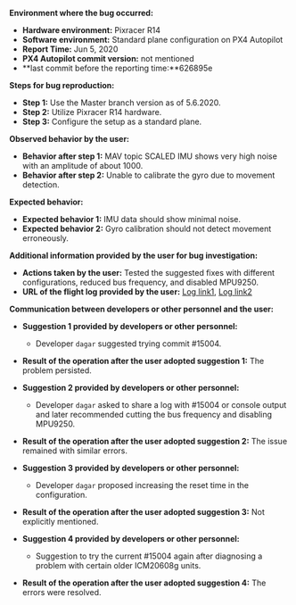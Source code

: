 **Environment where the bug occurred:**

- **Hardware environment:** Pixracer R14
- **Software environment:** Standard plane configuration on PX4 Autopilot
- **Report Time:** Jun 5, 2020
- **PX4 Autopilot commit version:** not mentioned
- **last commit before the reporting time:**626895e

**Steps for bug reproduction:**

- **Step 1:** Use the Master branch version as of 5.6.2020.
- **Step 2:** Utilize Pixracer R14 hardware.
- **Step 3:** Configure the setup as a standard plane.

**Observed behavior by the user:**

- **Behavior after step 1:** MAV topic SCALED IMU shows very high noise with an amplitude of about 1000.
- **Behavior after step 2:** Unable to calibrate the gyro due to movement detection.

**Expected behavior:**

- **Expected behavior 1:** IMU data should show minimal noise.
- **Expected behavior 2:** Gyro calibration should not detect movement erroneously.

**Additional information provided by the user for bug investigation:**

- **Actions taken by the user:** Tested the suggested fixes with different configurations, reduced bus frequency, and disabled MPU9250.
- **URL of the flight log provided by the user:** [Log link1](https://logs.px4.io/plot_app?log=dfc4f4f4-ce6b-4f57-bece-88d0a4f229f7), [Log link2](https://logs.px4.io/plot_app?log=6b1737af-4b6c-4cc0-96ff-0b730dbfd946)

**Communication between developers or other personnel and the user:**

- **Suggestion 1 provided by developers or other personnel:** 
  - Developer `dagar` suggested trying commit \#15004.
- **Result of the operation after the user adopted suggestion 1:** The problem persisted.
  
- **Suggestion 2 provided by developers or other personnel:** 
  - Developer `dagar` asked to share a log with \#15004 or console output and later recommended cutting the bus frequency and disabling MPU9250.
- **Result of the operation after the user adopted suggestion 2:** The issue remained with similar errors.

- **Suggestion 3 provided by developers or other personnel:**
  - Developer `dagar` proposed increasing the reset time in the configuration.
- **Result of the operation after the user adopted suggestion 3:** Not explicitly mentioned.

- **Suggestion 4 provided by developers or other personnel:**
  - Suggestion to try the current \#15004 again after diagnosing a problem with certain older ICM20608g units.
- **Result of the operation after the user adopted suggestion 4:** The errors were resolved.
